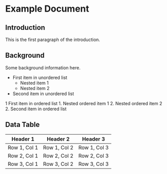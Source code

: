 # Example Document

## Introduction

This is the first paragraph of the introduction.

## Background

Some background information here.

- First item in unordered list
    - Nested item 1
    - Nested item 2
- Second item in unordered list

1 First item in ordered list
    1. Nested ordered item 1
    2. Nested ordered item 2
2. Second item in ordered list

## Data Table

| Header 1     | Header 2     | Header 3     |
|--------------|--------------|--------------|
| Row 1, Col 1 | Row 1, Col 2 | Row 1, Col 3 |
| Row 2, Col 1 | Row 2, Col 2 | Row 2, Col 3 |
| Row 3, Col 1 | Row 3, Col 2 | Row 3, Col 3 |